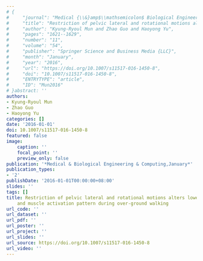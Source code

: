 ```yaml
---
# {
#     "journal": "Medical {\\&}amp$\\mathsemicolon$ Biological Engineering {\\&}amp$\\mathsemicolon$ Computing",
#     "title": "Restriction of pelvic lateral and rotational motions alters lower limb kinematics and muscle activation pattern during over-ground walking",
#     "author": "Kyung-Ryoul Mun and Zhao Guo and Haoyong Yu",
#     "pages": "1621--1629",
#     "number": "11",
#     "volume": "54",
#     "publisher": "Springer Science and Business Media {LLC}",
#     "month": "January",
#     "year": "2016",
#     "url": "https://doi.org/10.1007/s11517-016-1450-8",
#     "doi": "10.1007/s11517-016-1450-8",
#     "ENTRYTYPE": "article",
#     "ID": "Mun2016"
# }abstract: ''
authors:
- Kyung-Ryoul Mun
- Zhao Guo
- Haoyong Yu
categories: []
date: '2016-01-01'
doi: 10.1007/s11517-016-1450-8
featured: false
image:
    caption: ''
    focal_point: ''
    preview_only: false
publication: '*Medical & Biological Engineering & Computing,January*'
publication_types:
- '2'
publishDate: '2016-01-01T00:00:00+08:00'
slides: ''
tags: []
title: Restriction of pelvic lateral and rotational motions alters lower limb kinematics
    and muscle activation pattern during over-ground walking
url_code: ''
url_dataset: ''
url_pdf: ''
url_poster: ''
url_project: ''
url_slides: ''
url_source: https://doi.org/10.1007/s11517-016-1450-8
url_video: ''
---
```

